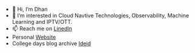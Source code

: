 - 👋 Hi, I’m Dhan
- 👀 I’m interested in Cloud Navtive Technologies, Observability, Machine Learning and IPTV/OTT. 
- 📫 Reach me on [LinedIn](https://www.linkedin.com/in/dhan-v-sagar/) 
- Personal [Website](https://dhanvsagar.com/)
- College days blog archive [Ideid](http://ideid.blogspot.com)

<!---
dhanvsagar/dhanvsagar is a ✨ special ✨ repository because its `README.md` (this file) appears on your GitHub profile.
You can click the Preview link to take a look at your changes.
--->
